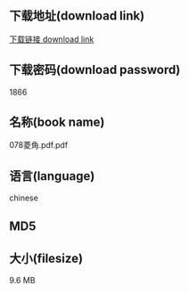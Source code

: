 ## 下载地址(download link)
[下载链接 download link](https://voluble-croquembouche-d321dc.netlify.app/?s=078%E8%8F%B1%E8%A7%92.pdf)

## 下载密码(download password)
1866

## 名称(book name)
078菱角.pdf.pdf

## 语言(language)
chinese

## MD5


## 大小(filesize)
9.6 MB
